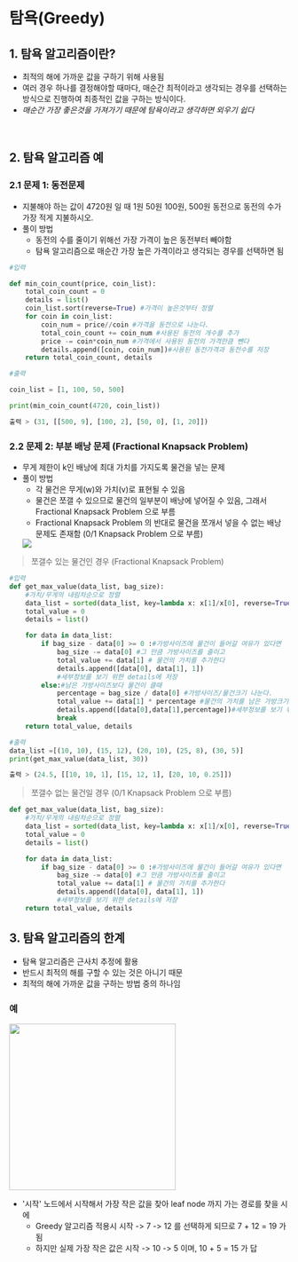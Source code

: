 # 탐욕(Greedy)

## 1. 탐욕 알고리즘이란?

* 최적의 해에 가까운 값을 구하기 위해 사용됨
* 여러 경우 하나를 결정해야할 때마다, 매순간 최적이라고 생각되는 경우를 선택하는 방식으로 진행하여 최종적인 값을 구하는 방식이다.
* _매순간 가장 좋은것을 가져가기 때문에 탐욕이라고 생각하면 외우기 쉽다_

<br>

## 2. 탐욕 알고리즘 예

### 2.1 문제 1: 동전문제

* 지불해야 하는 값이 4720원 일 때 1원 50원 100원, 500원 동전으로 동전의 수가 가장 적게 지불하시오.
* 풀이 방법
    - 동전의 수를 줄이기 위해선 가장 가격이 높은 동전부터 빼야함
    - 탐욕 알고리즘으로 매순간 가장 높은 가격이라고 생각되는 경우를 선택하면 됨

```py
#입력

def min_coin_count(price, coin_list):
    total_coin_count = 0
    details = list()
    coin_list.sort(reverse=True) #가격이 높은것부터 정렬
    for coin in coin_list:
        coin_num = price//coin #가격을 동전으로 나눈다.
        total_coin_count += coin_num #사용된 동전의 개수를 추가
        price -= coin*coin_num #가격에서 사용된 동전의 가격만큼 뺀다
        details.append([coin, coin_num])#사용된 동전가격과 동전수를 저장
    return total_coin_count, details
```
```py
#출력

coin_list = [1, 100, 50, 500]

print(min_coin_count(4720, coin_list))

출력 > (31, [[500, 9], [100, 2], [50, 0], [1, 20]])
```

### 2.2 문제 2: 부분 배낭 문제 (Fractional Knapsack Problem)

* 무게 제한이 k인 배낭에 최대 가치를 가지도록 물건을 넣는 문제
* 풀이 방법
    - 각 물건은 무게(w)와 가치(v)로 표현될 수 있음
    - 물건은 쪼갤 수 있으므로 물건의 일부분이 배낭에 넣어질 수 있음, 그래서 Fractional Knapsack Problem 으로 부름
    - Fractional Knapsack Problem 의 반대로 물건을 쪼개서 넣을 수 없는 배낭 문제도 존재함 (0/1 Knapsack Problem 으로 부름)
    <img src="https://www.fun-coding.org/00_Images/knapsack.png">

> 쪼갤수 있는 물건인 경우 (Fractional Knapsack Problem)
```py
#입력
def get_max_value(data_list, bag_size):
    #가치/무게의 내림차순으로 정렬
    data_list = sorted(data_list, key=lambda x: x[1]/x[0], reverse=True)
    total_value = 0
    details = list()

    for data in data_list:
        if bag_size - data[0] >= 0 :#가방사이즈에 물건이 들어갈 여유가 있다면
            bag_size -= data[0] #그 만큼 가방사이즈를 줄이고
            total_value += data[1] # 물건의 가치를 추가한다
            details.append([data[0], data[1], 1]) 
            #세부정보를 보기 위한 details에 저장
        else:#남은 가방사이즈보다 물건이 클때
            percentage = bag_size / data[0] #가방사이즈/물건크기 나눈다.
            total_value += data[1] * percentage #물건의 가치를 남은 가방크기의 퍼센트만큼 곱해 가치를 더한다
            details.append([data[0],data[1],percentage])#세부정보를 보기 위한 details에 저장
            break
    return total_value, details
```
```py
#출력
data_list =[(10, 10), (15, 12), (20, 10), (25, 8), (30, 5)]
print(get_max_value(data_list, 30))

출력 > (24.5, [[10, 10, 1], [15, 12, 1], [20, 10, 0.25]])
```

>쪼갤수 없는 물건일 경우 (0/1 Knapsack Problem 으로 부름)
```py
def get_max_value(data_list, bag_size):
    #가치/무게의 내림차순으로 정렬
    data_list = sorted(data_list, key=lambda x: x[1]/x[0], reverse=True)
    total_value = 0
    details = list()

    for data in data_list:
        if bag_size - data[0] >= 0 :#가방사이즈에 물건이 들어갈 여유가 있다면
            bag_size -= data[0] #그 만큼 가방사이즈를 줄이고
            total_value += data[1] # 물건의 가치를 추가한다
            details.append([data[0], data[1], 1]) 
            #세부정보를 보기 위한 details에 저장
    return total_value, details
```


## 3. 탐욕 알고리즘의 한계

* 탐욕 알고리즘은 근사치 추정에 활용
* 반드시 최적의 해를 구할 수 있는 것은 아니기 때문
* 최적의 해에 가까운 값을 구하는 방법 중의 하나임

### 예

<img src="https://www.fun-coding.org/00_Images/greedy.png" width=300>

* '시작' 노드에서 시작해서 가장 작은 값을 찾아 leaf node 까지 가는 경로를 찾을 시에
    - Greedy 알고리즘 적용시 시작 -> 7 -> 12 를 선택하게 되므로 7 + 12 = 19 가 됨 
    - 하지만 실제 가장 작은 값은 시작 -> 10 -> 5 이며, 10 + 5 = 15 가 답

